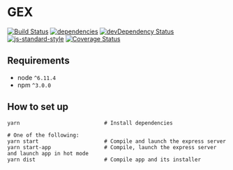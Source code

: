 GEX
================================
[![Build Status](https://travis-ci.org/w00den/gex.svg?branch=master)](https://travis-ci.org/w00den/gex?branch=master) [![dependencies](https://david-dm.org/w00den/gex.svg)](https://david-dm.org/w00den/gex) [![devDependency Status](https://david-dm.org/w00den/gex/dev-status.svg)](https://david-dm.org/w00den/gex#info=devDependencies) [![js-standard-style](https://img.shields.io/badge/code%20style-standard-brightgreen.svg)](http://standardjs.com/) [![Coverage Status](https://coveralls.io/repos/github/w00den/gex/badge.svg?branch=master)](https://coveralls.io/github/w00den/gex?branch=master)


Requirements
------------

* node `^6.11.4`
* npm `^3.0.0`


How to set up
---------------

```shell
yarn                           # Install dependencies

# One of the following:
yarn start                     # Compile and launch the express server
yarn start-app                 # Compile, launch the express server and launch app in hot mode
yarn dist                      # Compile app and its installer
```
